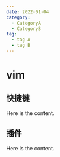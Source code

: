 ```yaml
---
date: 2022-01-04
category:
  - CategoryA
  - CategoryB
tag:
  - tag A
  - tag B
---
```


# vim

## 快捷键

Here is the content.

## 插件

Here is the content.
